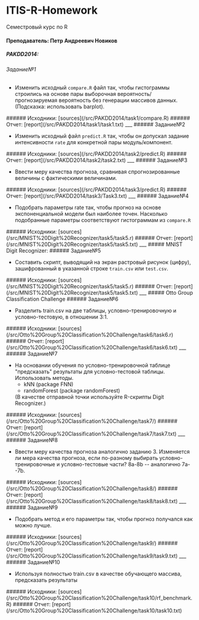 # ITIS-R-Homework
Семестровый курс по R

#### Преподаватель: Петр Андреевич Новиков   

##### PAKDD2014: 
###### Задание№1 
<ul>
<li>Изменить исходный <code>compare.R</code> файл так, чтобы гистограммы строились на основе пары выборочная вероятность/прогнозируемая вероятность без генерации массивов данных.
(Подсказка: использовать barplot).</li>
</ul>
###### Исходники: 
[sources](/src/PAKDD2014/task1/compare.R)
###### Отчет: 
[report](/src/PAKDD2014/task1/task1.txt)
___
###### Задание№2 
<ul>
<li>Изменить исходный файл <code>predict.R</code> так, чтобы он допускал задание интенсивности <code>rate</code> для конкретной пары модуль/компонент.</li>
</ul>
###### Исходники: [sources](/src/PAKDD2014/task2/predict.R)
###### Отчет: [report](/src/PAKDD2014/task2/task2.txt)
___
###### Задание№3
<ul>
<li>Ввести меру качества прогноза, сравнивая спрогнозированные величины с фактическими величинами.</li>
</ul>
###### Исходники: [sources](/src/PAKDD2014/task3/predict.R)
###### Отчет: [report](/src/PAKDD2014/task3/Task3.txt)
___
###### Задание№4
<ul>
<li>Подобрать параметры rate так, чтобы прогноз на основе экспоненциальной модели был наиболее точен. Насколько подобранные параметры соответствуют гистограммам из <code>compare.R</code></li>
</ul>
###### Исходники: [sources](/src/MNIST%20Digit%20Recognizer/task5/task5.r)
###### Отчет: [report](/src/MNIST%20Digit%20Recognizer/task5/task5.txt)
___
##### MNIST Digit Recognizer:
###### Задание№5
<ul>
<li>Составить скрипт, выводящий на экран растровый рисунок (цифру), зашифрованный в указанной строке <code>train.csv</code> или <code>test.csv</code>.</li>
</ul>
###### Исходники: [sources](/src/MNIST%20Digit%20Recognizer/task5/task5.r)
###### Отчет: [report](/src/MNIST%20Digit%20Recognizer/task5/task5.txt)
___
##### Otto Group Classification Challenge
###### Задание№6 
<ul>
<li>Разделить train.csv на две таблицы, условно-тренировочную и условно-тестовую, в отношении 3:1.</li>
</ul>
###### Исходники: [sources](/src/Otto%20Group%20Classification%20Challenge/task6/task6.r)
###### Отчет: [report](/src/Otto%20Group%20Classification%20Challenge/task6/task6.txt)
___
###### Задание№7 
<ul>
<li>На основании обучения по условно-тренировочной таблице "предсказать" результаты для условно-тестовой таблицы.
Использовать методы.
  <ul>
    <li>kNN (package FNN)</li>
    <li>randomForest (package randomForest)</li>
  </ul>
  (В качестве отправной точки используйте R-скрипты Digit Recognizer.)
</li>
</ul>
###### Исходники: [sources](/src/Otto%20Group%20Classification%20Challenge/task7/)
###### Отчет: [report](/src/Otto%20Group%20Classification%20Challenge/task7/task7.txt)
___
###### Задание№8 
<ul>
<li>Ввести меру качества прогноза аналогично заданию 3.
Изменяется ли мера качества прогноза, если по-разному выбирать условно-тренировочные и условно-тестовые части?
8a-8b -- аналогично 7a--7b.</li>
</ul>
###### Исходники: [sources](/src/Otto%20Group%20Classification%20Challenge/task8/)
###### Отчет: [report](/src/Otto%20Group%20Classification%20Challenge/task8/task8.txt)
___
###### Задание№9
<ul>
<li>Подобрать метод и его параметры так, чтобы прогноз получался как можно лучше.</li>
</ul>
###### Исходники: [sources](/src/Otto%20Group%20Classification%20Challenge/task9/)
###### Отчет: [report](/src/Otto%20Group%20Classification%20Challenge/task9/task9.txt)
___
###### Задание№10
<ul>
<li>Используя полностью train.csv в качестве обучающего массива, предсказать результаты </li>
</ul>
###### Исходники: [sources](/src/Otto%20Group%20Classification%20Challenge/task10/rf_benchmark.R)
###### Отчет: [report](/src/Otto%20Group%20Classification%20Challenge/task10/task10.txt)

